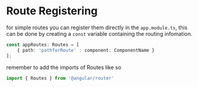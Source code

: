 # Route Registering

for simple routes you can register them directly in the `app.module.ts`, this can be done by 
creating a `const` variable containing the routing infomation.

```typescript
const appRoutes: Routes = [
    { path: 'pathforRoute' : component: ComponentName }
];
```

remember to add the imports of Routes like so

```typescript
import { Routes } from '@angular/router'
```